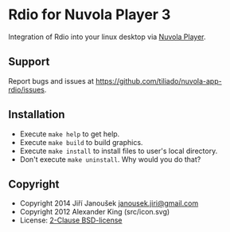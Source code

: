 Rdio for Nuvola Player 3
========================

Integration of Rdio into your linux desktop via
[Nuvola Player](https://github.com/tiliado/nuvolaplayer).
 
Support
-------

Report bugs and issues at <https://github.com/tiliado/nuvola-app-rdio/issues>.

Installation
------------

  * Execute ``make help`` to get help.
  * Execute ``make build`` to build graphics.
  * Execute ``make install`` to install files to user's local directory.
  * Don't execute ``make uninstall``. Why would you do that?

Copyright
---------

  - Copyright 2014 Jiří Janoušek <janousek.jiri@gmail.com>
  - Copyright 2012 Alexander King (src/icon.svg)
  - License: [2-Clause BSD-license](./LICENSE)
